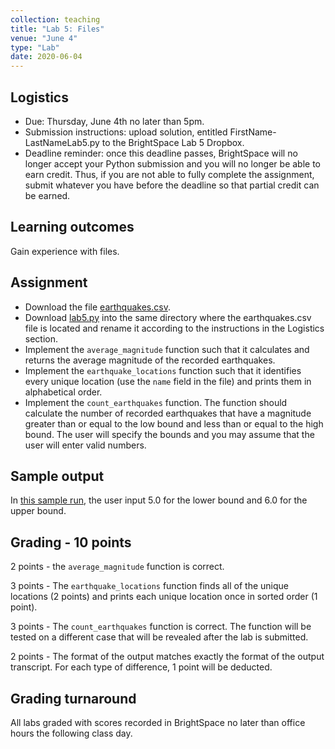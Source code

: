 ```yaml
---
collection: teaching
title: "Lab 5: Files"
venue: "June 4"
type: "Lab"
date: 2020-06-04
---
```


## Logistics
* Due: Thursday, June 4th no later than 5pm.
* Submission instructions: upload solution,
entitled FirstName-LastNameLab5.py
to the BrightSpace Lab 5 Dropbox.
* Deadline reminder: once this deadline passes, BrightSpace will no longer accept your Python
submission and you will no longer be able to earn credit. Thus, if you are not able to fully
complete the assignment, submit whatever you have before the deadline so that partial credit can be earned.

## Learning outcomes
Gain experience with files.


## Assignment
* Download the file [earthquakes.csv](https://lgw2.github.io/teaching/csci127-summer-2019/labs/earthquakes.csv).
* Download [lab5.py](https://lgw2.github.io/teaching/csci127-summer-2020/labs/lab5.py) into the same directory where the
earthquakes.csv file is located and rename it according to the instructions in the Logistics section.
* Implement the `average_magnitude` function such that it calculates and returns the average magnitude
of the recorded earthquakes.
* Implement the `earthquake_locations` function such that it identifies every unique location (use the `name`
field in the file) and prints them in alphabetical order.
* Implement the `count_earthquakes` function. The function should calculate the number of recorded earthquakes that have
a magnitude greater than or equal to the low bound and less than or equal to the high bound. The user will specify
the bounds and you may assume that the user will enter valid numbers.

## Sample output
In [this sample run](https://lgw2.github.io/teaching/csci127-summer-2019/labs/output.txt),
the user input 5.0 for the lower bound and 6.0 for the upper bound.

## Grading - 10 points
2 points - the `average_magnitude` function is correct.

3 points - The `earthquake_locations` function finds all of the unique locations (2 points) and prints each
unique location once in sorted order (1 point).

3 points - The `count_earthquakes` function is correct. The function will be tested on a different case
that will be revealed after the lab is submitted.

2 points - The format of the output matches exactly the format of the output transcript. For each type of difference, 1 point will be deducted.

## Grading turnaround
All labs graded with scores recorded in BrightSpace no later than office hours the following class day.
